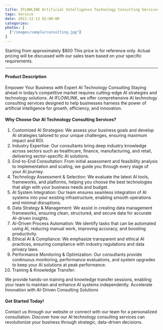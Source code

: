 ```yaml
---
title: IFLOWLINK Artificial Intelligence Technology Consulting Services
tags: Service
date: 2012-12-13 02:00:00
categories: 
photos: [
  ["/images/sample/consulting.jpg"]
] 
---
```


Starting from approximately $800
This price is for reference only. Actual pricing will be discussed with our sales team based on your specific requirements.

<!--more-->

---

#### Product Description
Empower Your Business with Expert AI Technology Consulting
Staying ahead in today’s competitive market requires cutting-edge AI strategies and technology solutions. At IFLOWLINK, we offer comprehensive AI technology consulting services designed to help businesses harness the power of artificial intelligence for growth, efficiency, and innovation.

#### Why Choose Our AI Technology Consulting Services?
1. Customized AI Strategies:
We assess your business goals and develop AI strategies tailored to your unique challenges, ensuring maximum impact and ROI.
2. Industry Expertise:
Our consultants bring deep industry knowledge across sectors such as healthcare, finance, manufacturing, and retail, delivering sector-specific AI solutions.
3. End-to-End Consultation:
From initial assessment and feasibility analysis to implementation and scaling, we guide you through every stage of your AI journey.
4. Technology Assessment & Selection:
We evaluate the latest AI tools, frameworks, and platforms, helping you choose the best technologies that align with your business needs and budget.
5. AI System Integration:
Our team ensures seamless integration of AI systems into your existing infrastructure, enabling smooth operations and minimal disruptions.
6. Data Strategy & Management:
We assist in creating data management frameworks, ensuring clean, structured, and secure data for accurate AI-driven insights.
7. AI-Driven Process Automation:
We identify tasks that can be automated using AI, reducing manual work, improving accuracy, and boosting productivity.
8. Ethical AI & Compliance:
We emphasize transparent and ethical AI practices, ensuring compliance with industry regulations and data privacy laws.
9. Performance Monitoring & Optimization:
Our consultants provide continuous monitoring, performance evaluations, and system upgrades to keep your AI solutions at peak performance.
10. Training & Knowledge Transfer:

We provide hands-on training and knowledge transfer sessions, enabling your team to maintain and enhance AI systems independently.
Accelerate Innovation with AI-Driven Consulting Solutions

#### Get Started Today!
Contact us through our website or connect with our team for a personalized consultation. Discover how our AI technology consulting services can revolutionize your business through strategic, data-driven decisions.